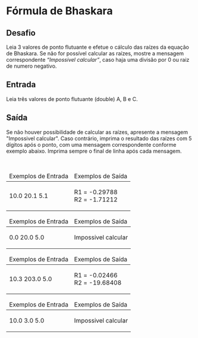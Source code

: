 <h1>Fórmula de Bhaskara</h1>

<div><div>
<h2>Desafio</h2>
<p>Leia 3 valores de ponto flutuante e efetue o cálculo das raízes da equação de Bhaskara. Se não for possível calcular as raízes, mostre a mensagem correspondente <em>“Impossivel calcular”</em>, caso haja uma divisão por 0 ou raiz de numero negativo.</p>
</div>

<h2>Entrada</h2>

<div>
<p>Leia três valores de ponto flutuante (double) A, B e C.</p>
</div>

<h2>Saída</h2>

<div>
<p>Se não houver possibilidade de calcular as raízes, apresente a mensagem "Impossivel calcular". Caso contrário, imprima o resultado das raízes com 5 dígitos após o ponto, com uma mensagem correspondente conforme exemplo abaixo. Imprima sempre o final de linha após cada mensagem.</p>
</div>

<div>&nbsp;</div>

<table>
	<thead>
		<tr>
			<td>Exemplos de Entrada</td>
			<td>Exemplos de Saída</td>
		</tr>
	</thead>
	<tbody>
		<tr>
			<td>
			<p>10.0 20.1 5.1</p>
			</td>
			<td>
			<p>R1 = -0.29788<br>
			R2 = -1.71212</p>
			</td>
		</tr>
	</tbody>
</table>

<table>
    <thead>
		<tr>
			<td>Exemplos de Entrada</td>
			<td>Exemplos de Saída</td>
		</tr>
	</thead>
	<tbody>
		<tr>
			<td>
			<p>0.0 20.0 5.0</p>
			</td>
			<td>
			<p>Impossivel calcular</p>
			</td>
		</tr>
	</tbody>
</table>

<table>
    <thead>
		<tr>
			<td>Exemplos de Entrada</td>
			<td>Exemplos de Saída</td>
		</tr>
	</thead>
	<tbody>
		<tr>
			<td>
			<p>10.3 203.0 5.0</p>
			</td>
			<td>
			<p>R1 = -0.02466<br>
			R2 = -19.68408</p>
			</td>
		</tr>
	</tbody>
</table>

<table>
    <thead>
		<tr>
			<td>Exemplos de Entrada</td>
			<td>Exemplos de Saída</td>
		</tr>
	</thead>
	<tbody>
		<tr>
			<td>
			<p>10.0 3.0 5.0</p>
			</td>
			<td>
			<p>Impossivel calcular</p>
			</td>
		</tr>
	</tbody>
</table>
</div> <br><br></div>